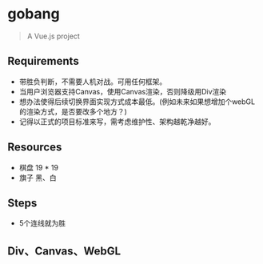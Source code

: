 # gobang

> A Vue.js project

## Requirements

- 带胜负判断，不需要人机对战。可用任何框架。
- 当用户浏览器支持Canvas，使用Canvas渲染，否则降级用Div渲染
- 想办法使得后续切换界面实现方式成本最低。(例如未来如果想增加个webGL的渲染方式，是否要改多个地方？)
- 记得​以正式的项目标准来写，需考虑维护性、架构越乾净越好。

## Resources

- 棋盘 19 * 19
- 旗子 黑、白

## Steps

- 5个连线就为胜

## Div、Canvas、WebGL
